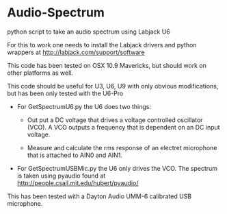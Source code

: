 Audio-Spectrum
==============

python script to take an audio spectrum using Labjack U6

For this to work one needs to install the Labjack drivers and python wrappers at http://labjack.com/support/software

This code has been tested on OSX 10.9 Mavericks, but should work on other platforms as well.

This code should be useful for U3, U6, U9 with only obvious modifications, but has been only tested with the U6-Pro

* For GetSpectrumU6.py the U6 does two things:

  * Out put a DC voltage that drives a voltage controlled oscillator (VCO). A VCO outputs a frequency that is dependent on an DC input voltage.

  * Measure and calculate the rms response of an electret microphone that is attached to AIN0 and AIN1.

* For GetSpectrumUSBMic.py the U6 only drives the VCO. The spectrum is taken using pyaudio found at
  http://people.csail.mit.edu/hubert/pyaudio/

This has been tested with a Dayton Audio UMM-6 calibrated USB microphone.


